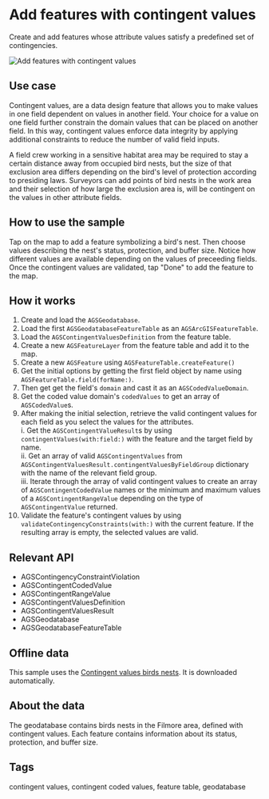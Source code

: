 # Add features with contingent values

Create and add features whose attribute values satisfy a predefined set of contingencies.

![Add features with contingent values](add-features-contingent-values.png)

## Use case

Contingent values, are a data design feature that allows you to make values in one field dependent on values in another field. Your choice for a value on one field further constrain the domain values that can be placed on another field. In this way, contingent values enforce data integrity by applying additional constraints to reduce the number of valid field inputs. 

A field crew working in a sensitive habitat area may be required to stay a certain distance away from occupied bird nests, but the size of that exclusion area differs depending on the bird's level of protection according to presiding laws. Surveyors can add points of bird nests in the work area and their selection of how large the exclusion area is, will be contingent on the values in other attribute fields.

## How to use the sample

Tap on the map to add a feature symbolizing a bird's nest. Then choose values describing the nest's status, protection, and buffer size. Notice how different values are available depending on the values of preceeding fields. Once the contingent values are validated, tap "Done" to add the feature to the map.

## How it works

1. Create and load the `AGSGeodatabase`.
2. Load the first `AGSGeodatabaseFeatureTable` as an `AGSArcGISFeatureTable`.
3. Load the `AGSContingentValuesDefinition` from the feature table.
4. Create a new `AGSFeatureLayer` from the feature table and add it to the map.
5. Create a new `AGSFeature` using `AGSFeatureTable.createFeature()`
6. Get the initial options by getting the first field object by name using `AGSFeatureTable.field(forName:)`.
7. Then get get the field's `domain` and cast it as an `AGSCodedValueDomain`.
8. Get the coded value domain's `codedValues` to get an array of `AGSCodedValue`s.
9. After making the initial selection, retrieve the valid contingent values for each field as you select the values for the attributes.  
    i. Get the `AGSContingentValueResult`s by using `contingentValues(with:field:)` with the feature and the target field by name.  
    ii. Get an array of valid `AGSContingentValues` from `AGSContingentValuesResult.contingentValuesByFieldGroup` dictionary with the name of the relevant field group.  
    iii. Iterate through the array of valid contingent values to create an array of `AGSContingentCodedValue` names or the minimum and maximum values of a `AGSContingentRangeValue` depending on the type of `AGSContingentValue` returned.  
10. Validate the feature's contingent values by using `validateContingencyConstraints(with:)` with the current feature. If the resulting array is empty, the selected values are valid.

## Relevant API

* AGSContingencyConstraintViolation
* AGSContingentCodedValue
* AGSContingentRangeValue
* AGSContingentValuesDefinition
* AGSContingentValuesResult
* AGSGeodatabase
* AGSGeodatabaseFeatureTable

## Offline data

This sample uses the [Contingent values birds nests](https://arcgisruntime.maps.arcgis.com/home/item.html?id=e12b54ea799f4606a2712157cf9f6e41). It is downloaded automatically.

## About the data

The geodatabase contains birds nests in the Filmore area, defined with contingent values. Each feature contains information about its status, protection, and buffer size.

## Tags

contingent values, contingent coded values, feature table, geodatabase
